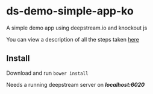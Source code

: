 ds-demo-simple-app-ko
=============================
A simple demo app using deepstream.io and knockout js

You can view a description of all the steps taken [here](http://deepstream.io/tutorials/simple-app-using-ko.html)

Install
-----------------------------
Download and run `bower install`

Needs a running deepstream server on ***localhost:6020***
